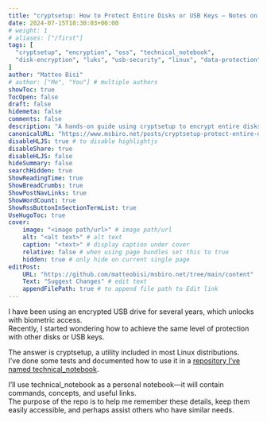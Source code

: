 ```yaml
---
title: "cryptsetup: How to Protect Entire Disks or USB Keys – Notes on technical_notebook"
date: 2024-07-15T18:30:03+00:00
# weight: 1
# aliases: ["/first"]
tags: [
  "cryptsetup", "encryption", "oss", "technical_notebook",
  "disk-encryption", "luks", "usb-security", "linux", "data-protection"
]
author: "Matteo Bisi"
# author: ["Me", "You"] # multiple authors
showToc: true
TocOpen: false
draft: false
hidemeta: false
comments: false
description: "A hands-on guide using cryptsetup to encrypt entire disks and USB keys on Linux, based on real tests and examples from the technical_notebook repository. Learn essential commands, concepts, and practical tips to secure your portable drives with open-source tools and biometric access."
canonicalURL: "https://www.msbiro.net/posts/cryptsetup-protect-entire-disk-or-usb-key-notes-technical-notebook/"
disableHLJS: true # to disable highlightjs
disableShare: true
disableHLJS: false
hideSummary: false
searchHidden: true
ShowReadingTime: true
ShowBreadCrumbs: true
ShowPostNavLinks: true
ShowWordCount: true
ShowRssButtonInSectionTermList: true
UseHugoToc: true
cover:
    image: "<image path/url>" # image path/url
    alt: "<alt text>" # alt text
    caption: "<text>" # display caption under cover
    relative: false # when using page bundles set this to true
    hidden: true # only hide on current single page
editPost:
    URL: "https://github.com/matteobisi/msbiro.net/tree/main/content"
    Text: "Suggest Changes" # edit text
    appendFilePath: true # to append file path to Edit link
---
```

I have been using an encrypted USB drive for several years, which unlocks with biometric access.  
Recently, I started wondering how to achieve the same level of protection with other disks or USB keys.

The answer is cryptsetup, a utility included in most Linux distributions.  
I’ve done some tests and documented how to use it in a [repository I’ve named technical_notebook](https://github.com/matteobisi/technical_notebook).

I’ll use technical_notebook as a personal notebook—it will contain commands, concepts, and useful links.  
The purpose of the repo is to help me remember these details, keep them easily accessible, and perhaps assist others who have similar needs.